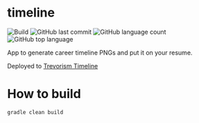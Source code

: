 # timeline
![Build](https://github.com/trevorism/timeline/actions/workflows/deploy.yml/badge.svg)
![GitHub last commit](https://img.shields.io/github/last-commit/trevorism/timeline)
![GitHub language count](https://img.shields.io/github/languages/count/trevorism/timeline)
![GitHub top language](https://img.shields.io/github/languages/top/trevorism/timeline)

App to generate career timeline PNGs and put it on your resume. 

Deployed to [Trevorism Timeline](https://timeline.draw.trevorism.com/)

# How to build
`gradle clean build`
